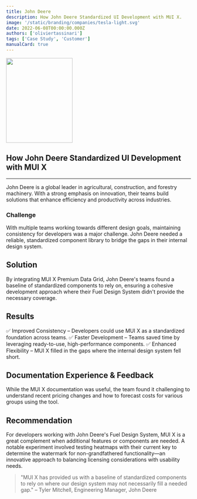 ```yaml
---
title: John Deere
description: How John Deere Standardized UI Development with MUI X.
image: '/static/branding/companies/tesla-light.svg'
date: 2022-06-08T00:00:00.000Z
authors: ['oliviertassinari']
tags: ['Case Study', 'Customer']
manualCard: true
---
```


<style>
  #blog-responsive-image {
    height: 230px;
    @media (max-width: 600px) {
      height: 167px;
    }
  }
</style>

<img
    id="blog-responsive-image"
    src="/static/branding/companies/amazon-light.svg"
    alt=""
    height="230"
    width="100"
    style="width: 60%; object-fit: cover; object-position: center; border: 0px;"
  />

## How John Deere Standardized UI Development with MUI X

---

John Deere is a global leader in agricultural, construction, and forestry machinery. With a strong emphasis on innovation, their teams build solutions that enhance efficiency and productivity across industries.

### Challenge

With multiple teams working towards different design goals, maintaining consistency for developers was a major challenge. John Deere needed a reliable, standardized component library to bridge the gaps in their internal design system.

## Solution

By integrating MUI X Premium Data Grid, John Deere's teams found a baseline of standardized components to rely on, ensuring a cohesive development approach where their Fuel Design System didn't provide the necessary coverage.

## Results

✅ Improved Consistency – Developers could use MUI X as a standardized foundation across teams.
✅ Faster Development – Teams saved time by leveraging ready-to-use, high-performance components.
✅ Enhanced Flexibility – MUI X filled in the gaps where the internal design system fell short.

## Documentation Experience & Feedback

While the MUI X documentation was useful, the team found it challenging to understand recent pricing changes and how to forecast costs for various groups using the tool.

## Recommendation

For developers working with John Deere's Fuel Design System, MUI X is a great complement when additional features or components are needed.
A notable experiment involved testing heatmaps with their current key to determine the watermark for non-grandfathered functionality—an innovative approach to balancing licensing considerations with usability needs.

> "MUI X has provided us with a baseline of standardized components to rely on where our design system may not necessarily fill a needed gap." – Tyler Mitchell, Engineering Manager, John Deere
